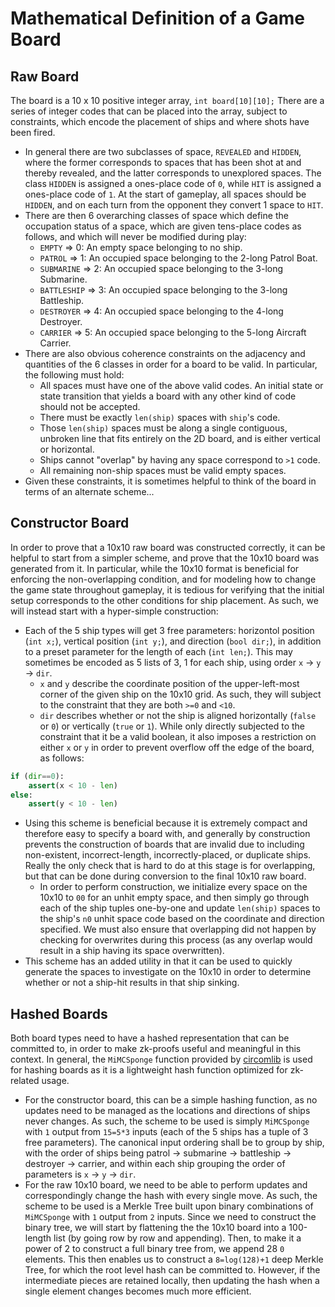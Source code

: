 # Mathematical Definition of a Game Board

## Raw Board

The board is a 10 x 10 positive integer array, `int board[10][10];`
There are a series of integer codes that can be placed into the array, subject to constraints, which encode the placement of ships and where shots have been fired.

-   In general there are two subclasses of space, `REVEALED` and `HIDDEN`, where the former corresponds to spaces that has been shot at and thereby revealed, and the latter corresponds to unexplored spaces. The class `HIDDEN` is assigned a ones-place code of `0`, while `HIT` is assigned a ones-place code of `1`. At the start of gameplay, all spaces should be `HIDDEN`, and on each turn from the opponent they convert 1 space to `HIT`.
-   There are then 6 overarching classes of space which define the occupation status of a space, which are given tens-place codes as follows, and which will never be modified during play:
    -   `EMPTY` => 0: An empty space belonging to no ship.
    -   `PATROL` => 1: An occupied space belonging to the 2-long Patrol Boat.
    -   `SUBMARINE` => 2: An occupied space belonging to the 3-long Submarine.
    -   `BATTLESHIP` => 3: An occupied space belonging to the 3-long Battleship.
    -   `DESTROYER` => 4: An occupied space belonging to the 4-long Destroyer.
    -   `CARRIER` => 5: An occupied space belonging to the 5-long Aircraft Carrier.
-   There are also obvious coherence constraints on the adjacency and quantities of the 6 classes in order for a board to be valid. In particular, the following must hold:
    -   All spaces must have one of the above valid codes. An initial state or state transition that yields a board with any other kind of code should not be accepted.
    -   There must be exactly `len(ship)` spaces with `ship`'s code.
    -   Those `len(ship)` spaces must be along a single contiguous, unbroken line that fits entirely on the 2D board, and is either vertical or horizontal.
    -   Ships cannot "overlap" by having any space correspond to `>1` code.
    -   All remaining non-ship spaces must be valid empty spaces.
-   Given these constraints, it is sometimes helpful to think of the board in terms of an alternate scheme...

## Constructor Board

In order to prove that a 10x10 raw board was constructed correctly, it can be helpful to start from a simpler scheme, and prove that the 10x10 board was generated from it. In particular, while the 10x10 format is beneficial for enforcing the non-overlapping condition, and for modeling how to change the game state throughout gameplay, it is tedious for verifying that the initial setup corresponds to the other conditions for ship placement. As such, we will instead start with a hyper-simple construction:

-   Each of the 5 ship types will get 3 free parameters: horizontol position (`int x;`), vertical position (`int y;`), and direction (`bool dir;`), in addition to a preset parameter for the length of each (`int len;`). This may sometimes be encoded as 5 lists of 3, 1 for each ship, using order `x` -> `y` -> `dir`.
    -   `x` and `y` describe the coordinate position of the upper-left-most corner of the given ship on the 10x10 grid. As such, they will subject to the constraint that they are both `>=0` and `<10`.
    -   `dir` describes whether or not the ship is aligned horizontally (`false` or `0`) or vertically (`true` or `1`). While only directly subjected to the constraint that it be a valid boolean, it also imposes a restriction on either `x` or `y` in order to prevent overflow off the edge of the board, as follows:

```python
if (dir==0):
    assert(x < 10 - len)
else:
    assert(y < 10 - len)
```

-   Using this scheme is beneficial because it is extremely compact and therefore easy to specify a board with, and generally by construction prevents the construction of boards that are invalid due to including non-existent, incorrect-length, incorrectly-placed, or duplicate ships. Really the only check that is hard to do at this stage is for overlapping, but that can be done during conversion to the final 10x10 raw board.
    -   In order to perform construction, we initialize every space on the 10x10 to `00` for an unhit empty space, and then simply go through each of the ship tuples one-by-one and update `len(ship)` spaces to the ship's `n0` unhit space code based on the coordinate and direction specified. We must also ensure that overlapping did not happen by checking for overwrites during this process (as any overlap would result in a ship having its space overwritten).
-   This scheme has an added utility in that it can be used to quickly generate the spaces to investigate on the 10x10 in order to determine whether or not a ship-hit results in that ship sinking.

## Hashed Boards

Both board types need to have a hashed representation that can be committed to, in order to make zk-proofs useful and meaningful in this context. In general, the `MiMCSponge` function provided by [circomlib](https://github.com/iden3/circomlib/blob/master/circuits/mimcsponge.circom) is used for hashing boards as it is a lightweight hash function optimized for zk-related usage.

-   For the constructor board, this can be a simple hashing function, as no updates need to be managed as the locations and directions of ships never changes. As such, the scheme to be used is simply `MiMCSponge` with `1` output from `15=5*3` inputs (each of the 5 ships has a tuple of 3 free parameters). The canonical input ordering shall be to group by ship, with the order of ships being patrol -> submarine -> battleship -> destroyer -> carrier, and within each ship grouping the order of parameters is `x` -> `y` -> `dir`.
-   For the raw 10x10 board, we need to be able to perform updates and correspondingly change the hash with every single move. As such, the scheme to be used is a Merkle Tree built upon binary combinations of `MiMCSponge` with `1` output from `2` inputs. Since we need to construct the binary tree, we will start by flattening the the 10x10 board into a 100-length list (by going row by row and appending). Then, to make it a power of 2 to construct a full binary tree from, we append 28 `0` elements. This then enables us to construct a `8=log(128)+1` deep Merkle Tree, for which the root level hash can be committed to. However, if the intermediate pieces are retained locally, then updating the hash when a single element changes becomes much more efficient.
